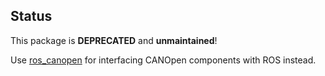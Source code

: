 ## Status ##

This package is **DEPRECATED** and **unmaintained**!

Use [ros_canopen](https://github.com/ros-industrial/ros_canopen) for interfacing CANOpen components with ROS instead.
